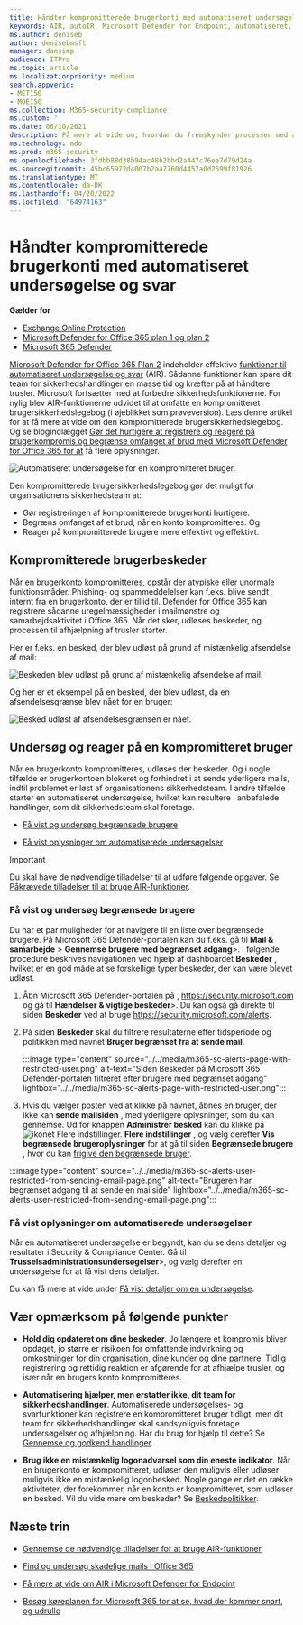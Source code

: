```yaml
---
title: Håndter kompromitterede brugerkonti med automatiseret undersøgelse og svar
keywords: AIR, autoIR, Microsoft Defender for Endpoint, automatiseret, undersøgelse, reaktion, afhjælpning, trusler, avanceret, trussel, beskyttelse, kompromitteret
ms.author: deniseb
author: denisebmsft
manager: dansimp
audience: ITPro
ms.topic: article
ms.localizationpriority: medium
search.appverid:
- MET150
- MOE150
ms.collection: M365-security-compliance
ms.custom: ''
ms.date: 06/10/2021
description: Få mere at vide om, hvordan du fremskynder processen med at registrere og løse kompromitterede brugerkonti med automatiserede undersøgelses- og svarfunktioner i Microsoft Defender for Office 365 Plan 2.
ms.technology: mdo
ms.prod: m365-security
ms.openlocfilehash: 3fdbb88d38b94ac48b2bbd2a447c76ee7d79d24a
ms.sourcegitcommit: 45bc65972d4007b2aa7760d4457a0d2699f81926
ms.translationtype: MT
ms.contentlocale: da-DK
ms.lasthandoff: 04/20/2022
ms.locfileid: "64974163"
---
```

# <a name="address-compromised-user-accounts-with-automated-investigation-and-response"></a>Håndter kompromitterede brugerkonti med automatiseret undersøgelse og svar

**Gælder for**
- [Exchange Online Protection](exchange-online-protection-overview.md)
- [Microsoft Defender for Office 365 plan 1 og plan 2](defender-for-office-365.md)
- [Microsoft 365 Defender](../defender/microsoft-365-defender.md)

[Microsoft Defender for Office 365 Plan 2](defender-for-office-365.md#microsoft-defender-for-office-365-plan-1-and-plan-2) indeholder effektive [funktioner til automatiseret undersøgelse og svar](office-365-air.md) (AIR). Sådanne funktioner kan spare dit team for sikkerhedshandlinger en masse tid og kræfter på at håndtere trusler. Microsoft fortsætter med at forbedre sikkerhedsfunktionerne. For nylig blev AIR-funktionerne udvidet til at omfatte en kompromitteret brugersikkerhedslegebog (i øjeblikket som prøveversion). Læs denne artikel for at få mere at vide om den kompromitterede brugersikkerhedslegebog. Og se blogindlægget [Gør det hurtigere at registrere og reagere på brugerkompromis og begrænse omfanget af brud med Microsoft Defender for Office 365 for at](https://techcommunity.microsoft.com/t5/Security-Privacy-and-Compliance/Speed-up-time-to-detect-and-respond-to-user-compromise-and-limit/ba-p/977053) få flere oplysninger.

![Automatiseret undersøgelse for en kompromitteret bruger.](/microsoft-365/media/office365atp-compduserinvestigation.jpg)

Den kompromitterede brugersikkerhedslegebog gør det muligt for organisationens sikkerhedsteam at:

- Gør registreringen af kompromitterede brugerkonti hurtigere.
- Begræns omfanget af et brud, når en konto kompromitteres. Og
- Reager på kompromitterede brugere mere effektivt og effektivt.

## <a name="compromised-user-alerts"></a>Kompromitterede brugerbeskeder

Når en brugerkonto kompromitteres, opstår der atypiske eller unormale funktionsmåder. Phishing- og spammeddelelser kan f.eks. blive sendt internt fra en brugerkonto, der er tillid til. Defender for Office 365 kan registrere sådanne uregelmæssigheder i mailmønstre og samarbejdsaktivitet i Office 365. Når det sker, udløses beskeder, og processen til afhjælpning af trusler starter.

Her er f.eks. en besked, der blev udløst på grund af mistænkelig afsendelse af mail:

![Beskeden blev udløst på grund af mistænkelig afsendelse af mail.](/microsoft-365/media/office365atp-suspiciousemailsendalert.jpg)

Og her er et eksempel på en besked, der blev udløst, da en afsendelsesgrænse blev nået for en bruger:

![Besked udløst af afsendelsesgrænsen er nået.](/microsoft-365/media/office365atp-sendinglimitreached.jpg)

## <a name="investigate-and-respond-to-a-compromised-user"></a>Undersøg og reager på en kompromitteret bruger

Når en brugerkonto kompromitteres, udløses der beskeder. Og i nogle tilfælde er brugerkontoen blokeret og forhindret i at sende yderligere mails, indtil problemet er løst af organisationens sikkerhedsteam. I andre tilfælde starter en automatiseret undersøgelse, hvilket kan resultere i anbefalede handlinger, som dit sikkerhedsteam skal foretage.

- [Få vist og undersøg begrænsede brugere](#view-and-investigate-restricted-users)

- [Få vist oplysninger om automatiserede undersøgelser](#view-details-about-automated-investigations)

> [!IMPORTANT]
> Du skal have de nødvendige tilladelser til at udføre følgende opgaver. Se [Påkrævede tilladelser til at bruge AIR-funktioner](office-365-air.md#required-permissions-to-use-air-capabilities).

### <a name="view-and-investigate-restricted-users"></a>Få vist og undersøg begrænsede brugere

Du har et par muligheder for at navigere til en liste over begrænsede brugere. På Microsoft 365 Defender-portalen kan du f.eks. gå til **Mail & samarbejde** \> **Gennemse** **brugere med begrænset adgang**\>. I følgende procedure beskrives navigationen ved hjælp af dashboardet **Beskeder** , hvilket er en god måde at se forskellige typer beskeder, der kan være blevet udløst.

1. Åbn Microsoft 365 Defender-portalen på , <https://security.microsoft.com> og gå til **Hændelser & vigtige beskeder**\>. Du kan også gå direkte til siden **Beskeder** ved at bruge <https://security.microsoft.com/alerts>.

2. På siden **Beskeder** skal du filtrere resultaterne efter tidsperiode og politikken med navnet **Bruger begrænset fra at sende mail**.

   :::image type="content" source="../../media/m365-sc-alerts-page-with-restricted-user.png" alt-text="Siden Beskeder på Microsoft 365 Defender-portalen filtreret efter brugere med begrænset adgang" lightbox="../../media/m365-sc-alerts-page-with-restricted-user.png":::

3. Hvis du vælger posten ved at klikke på navnet, åbnes en bruger, der ikke kan **sende mailsiden** , med yderligere oplysninger, som du kan gennemse. Ud for knappen **Administrer besked** kan du klikke på ![ikonet Flere indstillinger.](../../media/m365-cc-sc-more-actions-icon.png) **Flere indstillinger** , og vælg derefter **Vis begrænsede brugeroplysninger** for at gå til siden **Begrænsede brugere** , hvor du kan [frigive den begrænsede bruger](removing-user-from-restricted-users-portal-after-spam.md).

  :::image type="content" source="../../media/m365-sc-alerts-user-restricted-from-sending-email-page.png" alt-text="Brugeren har begrænset adgang til at sende en mailside" lightbox="../../media/m365-sc-alerts-user-restricted-from-sending-email-page.png":::

### <a name="view-details-about-automated-investigations"></a>Få vist oplysninger om automatiserede undersøgelser

Når en automatiseret undersøgelse er begyndt, kan du se dens detaljer og resultater i Security & Compliance Center. Gå til **Trusselsadministrationsundersøgelser**\>, og vælg derefter en undersøgelse for at få vist dens detaljer.

Du kan få mere at vide under [Få vist detaljer om en undersøgelse](air-view-investigation-results.md).

## <a name="keep-the-following-points-in-mind"></a>Vær opmærksom på følgende punkter

- **Hold dig opdateret om dine beskeder**. Jo længere et kompromis bliver opdaget, jo større er risikoen for omfattende indvirkning og omkostninger for din organisation, dine kunder og dine partnere. Tidlig registrering og rettidig reaktion er afgørende for at afhjælpe trusler, og især når en brugers konto kompromitteres.

- **Automatisering hjælper, men erstatter ikke, dit team for sikkerhedshandlinger**. Automatiserede undersøgelses- og svarfunktioner kan registrere en kompromitteret bruger tidligt, men dit team for sikkerhedshandlinger skal sandsynligvis foretage undersøgelser og afhjælpning. Har du brug for hjælp til dette? Se [Gennemse og godkend handlinger](air-review-approve-pending-completed-actions.md).

- **Brug ikke en mistænkelig logonadvarsel som din eneste indikator**. Når en brugerkonto er kompromitteret, udløser den muligvis eller udløser muligvis ikke en mistænkelig logonbesked. Nogle gange er det en række aktiviteter, der forekommer, når en konto er kompromitteret, som udløser en besked. Vil du vide mere om beskeder? Se [Beskedpolitikker](../../compliance/alert-policies.md).

## <a name="next-steps"></a>Næste trin

- [Gennemse de nødvendige tilladelser for at bruge AIR-funktioner](office-365-air.md#required-permissions-to-use-air-capabilities)

- [Find og undersøg skadelige mails i Office 365](investigate-malicious-email-that-was-delivered.md)

- [Få mere at vide om AIR i Microsoft Defender for Endpoint](/windows/security/threat-protection/microsoft-defender-atp/automated-investigations)

- [Besøg køreplanen for Microsoft 365 for at se, hvad der kommer snart, og udrulle](https://www.microsoft.com/microsoft-365/roadmap?filters=)
